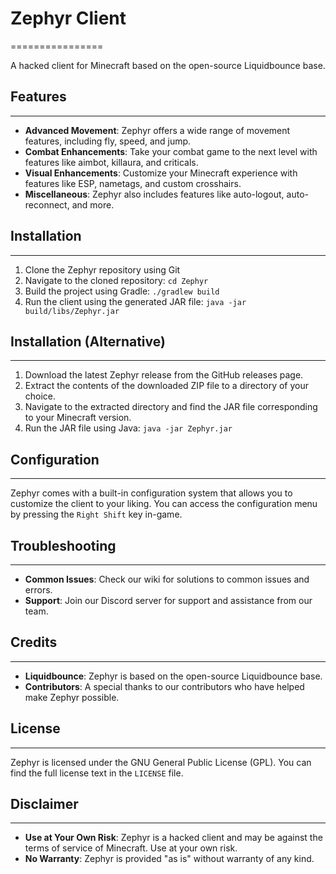 # Zephyr Client
================

A hacked client for Minecraft based on the open-source Liquidbounce base.

## Features
------------

*   **Advanced Movement**: Zephyr offers a wide range of movement features, including fly, speed, and jump.
*   **Combat Enhancements**: Take your combat game to the next level with features like aimbot, killaura, and criticals.
*   **Visual Enhancements**: Customize your Minecraft experience with features like ESP, nametags, and custom crosshairs.
*   **Miscellaneous**: Zephyr also includes features like auto-logout, auto-reconnect, and more.

## Installation
------------

1.  Clone the Zephyr repository using Git
2.  Navigate to the cloned repository: `cd Zephyr`
3.  Build the project using Gradle: `./gradlew build`
4.  Run the client using the generated JAR file: `java -jar build/libs/Zephyr.jar`

## Installation (Alternative)
------------------------------
1.  Download the latest Zephyr release from the GitHub releases page.
2.  Extract the contents of the downloaded ZIP file to a directory of your choice.
3.  Navigate to the extracted directory and find the JAR file corresponding to your Minecraft version.
4.  Run the JAR file using Java: `java -jar Zephyr.jar`

## Configuration
-------------

Zephyr comes with a built-in configuration system that allows you to customize the client to your liking. You can access the configuration menu by pressing the `Right Shift` key in-game.

## Troubleshooting
-------------

*   **Common Issues**: Check our wiki for solutions to common issues and errors.
*   **Support**: Join our Discord server for support and assistance from our team.

## Credits
--------

*   **Liquidbounce**: Zephyr is based on the open-source Liquidbounce base.
*   **Contributors**: A special thanks to our contributors who have helped make Zephyr possible.

## License
-------

Zephyr is licensed under the GNU General Public License (GPL). You can find the full license text in the `LICENSE` file.

## Disclaimer
------------

*   **Use at Your Own Risk**: Zephyr is a hacked client and may be against the terms of service of Minecraft. Use at your own risk.
*   **No Warranty**: Zephyr is provided "as is" without warranty of any kind.